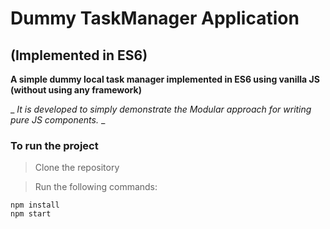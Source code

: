 # Dummy TaskManager Application
## (Implemented in ES6)

**A simple dummy local task manager implemented in ES6 using vanilla JS (without using any framework)**

_ _It is developed to simply demonstrate the Modular approach for writing pure JS components._ _

### To run the project

>Clone the repository

>Run the following commands:
```
npm install
npm start

```